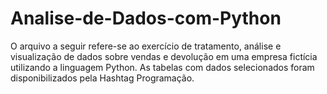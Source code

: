 # Analise-de-Dados-com-Python
O arquivo a seguir refere-se ao exercício de tratamento, análise e visualização de dados sobre vendas e devolução  em uma empresa fictícia utilizando a linguagem Python.
As tabelas com dados selecionados foram disponibilizados pela Hashtag Programação.
